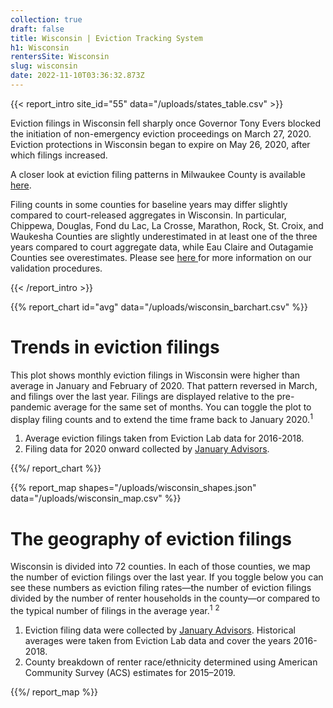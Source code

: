 ```yaml
---
collection: true
draft: false
title: Wisconsin | Eviction Tracking System
h1: Wisconsin
rentersSite: Wisconsin
slug: wisconsin
date: 2022-11-10T03:36:32.873Z
---
```

{{< report_intro site_id="55" data="/uploads/states_table.csv" >}}

Eviction filings in Wisconsin fell sharply once Governor Tony Evers blocked the initiation of non-emergency eviction proceedings on March 27, 2020. Eviction protections in Wisconsin began to expire on May 26, 2020, after which filings increased.

 A closer look at eviction filing patterns in Milwaukee County is available [here](https://evictionlab.org/eviction-tracking/milwaukee-wi/).

Filing counts in some counties for baseline years may differ slightly compared to court-released aggregates in Wisconsin. In particular, Chippewa, Douglas, Fond du Lac, La Crosse, Marathon, Rock, St. Croix, and Waukesha Counties are slightly underestimated in at least one of the three years compared to court aggregate data, while Eau Claire and Outagamie Counties see overestimates. Please see [here ](https://evictionlab.org/eviction-tracking/methods/)for more information on our validation procedures. 

{{< /report_intro >}}


{{% report_chart id="avg" data="/uploads/wisconsin_barchart.csv" %}}



# Trends in eviction filings

This plot shows monthly eviction filings in Wisconsin were higher than average in January and February of 2020. That pattern reversed in March, and filings over the last year. Filings are displayed relative to the pre-pandemic average for the same set of months. You can toggle the plot to display filing counts and to extend the time frame back to January 2020.<sup>1</sup>

1. Average eviction filings taken from Eviction Lab data for 2016-2018. 
2. Filing data for 2020 onward collected by [January Advisors](https://www.januaryadvisors.com/).



{{%/ report_chart %}}



{{% report_map shapes="/uploads/wisconsin_shapes.json" data="/uploads/wisconsin_map.csv" %}}







# The geography of eviction filings

Wisconsin is divided into 72 counties. In each of those counties, we map the number of eviction filings over the last year. If you toggle below you can see these numbers as eviction filing rates—the number of eviction filings divided by the number of renter households in the county—or compared to the typical number of filings in the average year.<sup>1</sup> <sup>2</sup>

1. Eviction filing data were collected by [January Advisors](https://www.januaryadvisors.com/). Historical averages were taken from Eviction Lab data and cover the years 2016-2018.
2. County breakdown of renter race/ethnicity determined using American Community Survey (ACS) estimates for 2015–2019.







{{%/ report_map %}}